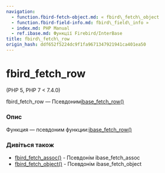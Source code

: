 ```yaml
---
navigation:
  - function.fbird-fetch-object.md: « fbird\_fetch\_object
  - function.fbird-field-info.md: fbird\_field\_info »
  - index.md: PHP Manual
  - ref.ibase.md: Функції Firebird/InterBase
title: fbird\_fetch\_row
origin_hash: ddf652f5224dc9f1fa9671347921941ca401ea50
---
```

# fbird\_fetch\_row

(PHP 5, PHP 7 < 7.4.0)

fbird\_fetch\_row — Псевдоним[ibase\_fetch\_row()](function.ibase-fetch-row.md)

### Опис

Функция — псевдоним функции:[ibase\_fetch\_row()](function.ibase-fetch-row.md)

### Дивіться також

-   [fbird\_fetch\_assoc()](function.fbird-fetch-assoc.md) \- Псевдонім ibase\_fetch\_assoc
-   [fbird\_fetch\_object()](function.fbird-fetch-object.md) \- Псевдонім ibase\_fetch\_object
